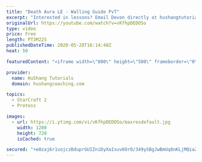 ```yaml
---
title: "Death Aura LE - Walling Guide PvT"
excerpt: "Interested in lessons? Email Devon directly at hushangtutorials@outlook.com ------------------------------------------------------------------------------------------------------- Want to support HuShang Tutorials directly? Patreon is a website where you can contribute a monthly donation that will help"
originalUrl: https://youtube.com/watch?v=vKfhpDEDO5o
type: video
price: Free
length: PT3M22S
publishedDateTime: 2020-05-28T16:14:48Z
heat: 50

featuredContent: "<iframe width=\"800\" height=\"500\" frameborder=\"0\" src=\"https://www.youtube.com/embed/vKfhpDEDO5o\" allow=\"accelerometer; autoplay; encrypted-media; gyroscope; picture-in-picture\" allowfullscreen></iframe>"

provider:
  name: HuShang Tutorials
  domain: hushangcoaching.com

topics:
  - StarCraft 2
  - Protoss

images:
  - url: https://i.ytimg.com/vi/vKfhpDEDO5o/maxresdefault.jpg
    width: 1280
    height: 720
    isCached: true

secured: "+e0zaj6r1vojczBduprGUIZniDyXaIsuv6OrO/349ySBgJwBmUq8nKLjMQiaZR9o2mJoIeiWCu0vB/EHxVLJ/XfcUTxcdIfm5bbNTq2qzdYpldKTZ7sqbVHIrtOXI+YloFdTaBLAi4TQR5cUkfGf/Ph8Klkr8ADEOnRqomtN6YNCFH1wkDFXwBhzQfxD6s4NOm8fmQsnmrbM1O47wIUX+/mFUOOIcKZGsPhmQgeCOtv1wnQZB35r348OpXD4A1Z6NQjh7/ZWnbLOx7Pv/XCuK4Jo9qgAJ1wQ3mNZ3eL+4DK5xcxEwtIChn7rukAdAlQ1NMzdcKzIGp2y/otqnFoVCxd6jw+9Ud6Eb1wRYlh+Gg+v7u/UVKFavuYp6LKPLR+7VQ6gu25b8pETnJdPQ5XGgBHMVd1ROztIV5KEga3ZA0M=;Ls712GDmrgYUM6CHmMLWng=="
---
```



